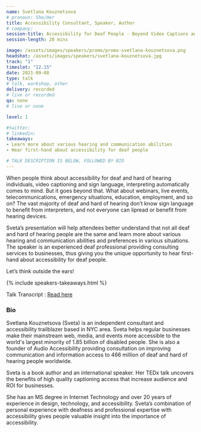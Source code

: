 ```yaml
---
name: Svetlana Kouznetsova
# pronoun: She/Her
title: Accessibility Consultant, Speaker, Author
# company:
session-title: Accessibility for Deaf People - Beyond Video Captions and Sign Language
session-length: 20 mins

image: /assets/images/speakers/promo/promo-svetlana-kouznetsova.png
headshot: /assets/images/speakers/svetlana-kouznetsova.jpg
track: "1"
timeslot: "12.15"
date: 2021-09-08
type: talk
# talk, workshop, other
delivery: recorded
# live or recorded
qa: none
# live or none

level: 1

#twitter:
# linkedin:
takeaways:
- Learn more about various hearing and communication abilities
- Hear first-hand about accessibility for deaf people

# TALK DESCRIPTION IS BELOW, FOLLOWED BY BIO
---
```


When people think about accessibility for deaf and hard of hearing individuals, video captioning and sign language, interpreting automatically comes to mind. But it goes beyond that. What about webinars, live events, telecommunications, emergency situations, education, employment, and so on? The vast majority of deaf and hard of hearing don’t know sign language to benefit from interpreters, and not everyone can lipread or benefit from hearing devices.

Sveta’s presentation will help attendees better understand that not all deaf and hard of hearing people are the same and learn more about various hearing and communication abilities and preferences in various situations. The speaker is an experienced deaf professional providing consulting services to businesses, thus giving you the unique opportunity to hear first-hand about accessibility for deaf people.

Let’s think outside the ears!

{% include speakers-takeaways.html %}

Talk Transcript : <a href="/resources/svetlana.html">Read here</a>

<h3>Bio</h3>

Svetlana Kouznetsova (Sveta) is an independent consultant and accessibility trailblazer based in NYC area. Sveta helps regular businesses make their mainstream web, media, and events more accessible to the world's largest minority of 1.85 billion of disabled people. She is also a founder of Audio Accessibility providing consultation on improving communication and information access to 466 million of deaf and hard of hearing people worldwide. 

Sveta is a book author and an international speaker. Her TEDx talk uncovers the benefits of high quality captioning access that increase audience and ROI for businesses. 

She has an MS degree in Internet Technology and over 20 years of experience in design, technology, and accessibility. Sveta’s combination of personal experience with deafness and professional expertise with accessibility gives people valuable insight into the importance of accessibility.